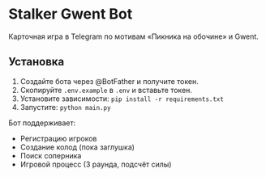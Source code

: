 # Stalker Gwent Bot

Карточная игра в Telegram по мотивам «Пикника на обочине» и Gwent.

## Установка

1. Создайте бота через @BotFather и получите токен.
2. Скопируйте `.env.example` в `.env` и вставьте токен.
3. Установите зависимости: `pip install -r requirements.txt`
4. Запустите: `python main.py`

Бот поддерживает:
- Регистрацию игроков
- Создание колод (пока заглушка)
- Поиск соперника
- Игровой процесс (3 раунда, подсчёт силы)
